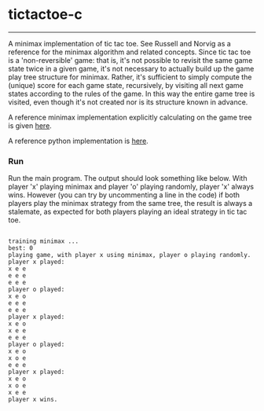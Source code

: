 # tictactoe-c
---

A minimax implementation of tic tac toe. See Russell and Norvig as a reference for the minimax algorithm and related concepts.
Since tic tac toe is a 'non-reversible' game: that is, it's not possible to revisit the same game state twice in a given game, 
it's not necessary to actually build up the game play tree structure for minimax. Rather, it's sufficient to simply compute the (unique) score for each game state, recursively, by visiting all next game states according to the rules of the game. In this way the entire game tree is visited, even though it's not created nor is its structure known in advance. 

A reference minimax implementation explicitly calculating on the game tree is given [here](https://gist.github.com/redwrasse/673542473187e56e3763ad65e5b5b370).

A reference python implementation is [here](https://gist.github.com/redwrasse/1d7b0980d5dd5ded1a59ae633c5cbc20).

### Run

Run the main program. The output should look something like below. With player 'x' playing minimax and player 'o' playing randomly, player 'x' always wins. However (you can try by uncommenting a line in the code) if both players play the minimax strategy from the same tree, the result is always a stalemate, as expected for both players playing an ideal strategy in tic tac toe.

```

training minimax ...
best: 0
playing game, with player x using minimax, player o playing randomly.
player x played:
x e e
e e e
e e e
player o played:
x e o
e e e
e e e
player x played:
x e o
x e e
e e e
player o played:
x e o
x o e
e e e
player x played:
x e o
x o e
x e e
player x wins.

```
